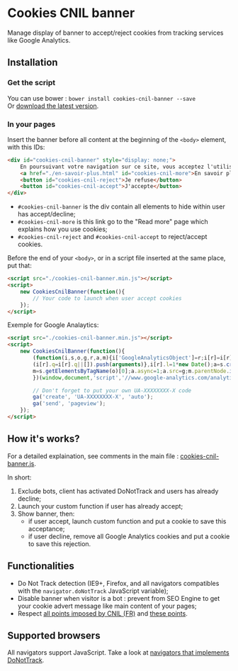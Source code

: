 # Cookies CNIL banner

Manage display of banner to accept/reject cookies from tracking services like Google Analytics.


## Installation

### Get the script

You can use bower : `bower install cookies-cnil-banner --save`  
Or [download the latest version](https://github.com/Alex-D/cookies-cnil-banner/archive/master.zip).


### In your pages

Insert the banner before all content at the beginning of the `<body>` element, with this IDs:

```html
<div id="cookies-cnil-banner" style="display: none;">
    En poursuivant votre navigation sur ce site, vous acceptez l'utilisation de cookies par Google Analytics pour réaliser des statistiques de visites.
    <a href="./en-savoir-plus.html" id="cookies-cnil-more">En savoir plus</a>
    <button id="cookies-cnil-reject">Je refuse</button>
    <button id="cookies-cnil-accept">J'accepte</button>
</div>
```

- `#cookies-cnil-banner` is the div contain all elements to hide within user has accept/decline;
- `#cookies-cnil-more` is this link go to the "Read more" page which explains how you use cookies;
- `#cookies-cnil-reject` and `#cookies-cnil-accept` to reject/accept cookies.


Before the end of your `<body>`, or in a script file inserted at the same place, put that:

```html
<script src="./cookies-cnil-banner.min.js"></script>
<script>
    new CookiesCnilBanner(function(){
        // Your code to launch when user accept cookies
    });
</script>
```

Exemple for Google Analaytics:

```html
<script src="./cookies-cnil-banner.min.js"></script>
<script>
    new CookiesCnilBanner(function(){
        (function(i,s,o,g,r,a,m){i['GoogleAnalyticsObject']=r;i[r]=i[r]||function(){
        (i[r].q=i[r].q||[]).push(arguments)},i[r].l=1*new Date();a=s.createElement(o),
        m=s.getElementsByTagName(o)[0];a.async=1;a.src=g;m.parentNode.insertBefore(a,m)
        })(window,document,'script','//www.google-analytics.com/analytics.js','ga');

        // Don't forget to put your own UA-XXXXXXXX-X code
        ga('create', 'UA-XXXXXXXX-X', 'auto');
        ga('send', 'pageview');
    });
</script>
```


## How it's works?

For a detailed explaination, see comments in the main file : [cookies-cnil-banner.js](cookies-cnil-banner.js).

In short:

1. Exclude bots, client has activated DoNotTrack and users has already decline;
2. Launch your custom function if user has already accept;
3. Show banner, then:
    - if user accept, launch custom function and put a cookie to save this acceptance;
    - if user decline, remove all Google Analytics cookies and put a cookie to save this rejection.


## Functionalities

- Do Not Track detection (IE9+, Firefox, and all navigators compatibles with the `navigator.doNotTrack` JavaScript variable);
- Disable banner when visitor is a bot : prevent from SEO Engine to get your cookie advert message like main content of your pages;
- Respect [all points imposed by CNIL (FR)](http://www.cnil.fr/vos-obligations/sites-web-cookies-et-autres-traceurs/outils-et-codes-sources/la-mesure-daudience/) and [these points](http://www.cnil.fr/vos-obligations/sites-web-cookies-et-autres-traceurs/que-dit-la-loi/).


## Supported browsers

All navigators support JavaScript. Take a look at [navigators that implements DoNotTrack](http://donottrack.us/).